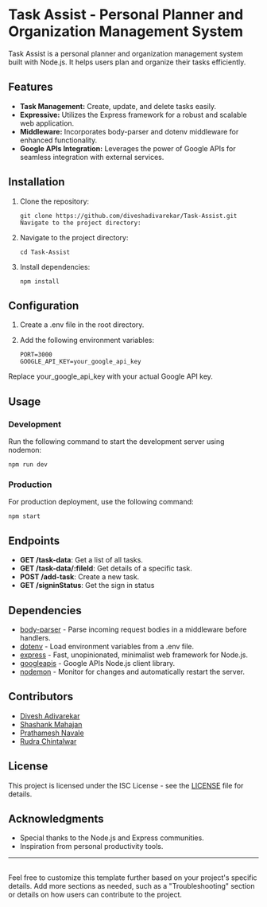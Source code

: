 # Task Assist - Personal Planner and Organization Management System

Task Assist is a personal planner and organization management system built with Node.js. It helps users plan and organize their tasks efficiently.

## Features

- **Task Management:** Create, update, and delete tasks easily.
- **Expressive:** Utilizes the Express framework for a robust and scalable web application.
- **Middleware:** Incorporates body-parser and dotenv middleware for enhanced functionality.
- **Google APIs Integration:** Leverages the power of Google APIs for seamless integration with external services.

## Installation

1. Clone the repository:

   ```
   git clone https://github.com/diveshadivarekar/Task-Assist.git
   Navigate to the project directory:
   ```

2. Navigate to the project directory:

   ```
   cd Task-Assist
   ```

3. Install dependencies:
   ```
   npm install
   ```

## Configuration

1. Create a .env file in the root directory.

2. Add the following environment variables:

   ```
   PORT=3000
   GOOGLE_API_KEY=your_google_api_key
   ```

Replace your_google_api_key with your actual Google API key.

## Usage

### Development

Run the following command to start the development server using nodemon:

    npm run dev

### Production

For production deployment, use the following command:

    npm start

## Endpoints

- **GET /task-data**: Get a list of all tasks.
- **GET /task-data/:fileId**: Get details of a specific task.
- **POST /add-task**: Create a new task.
- **GET /signinStatus**: Get the sign in status

## Dependencies

- [body-parser](https://www.npmjs.com/package/body-parser) - Parse incoming request bodies in a middleware before handlers.
- [dotenv](https://www.npmjs.com/package/dotenv) - Load environment variables from a .env file.
- [express](https://www.npmjs.com/package/express) - Fast, unopinionated, minimalist web framework for Node.js.
- [googleapis](https://www.npmjs.com/package/googleapis) - Google APIs Node.js client library.
- [nodemon](https://www.npmjs.com/package/nodemon) - Monitor for changes and automatically restart the server.

## Contributors

- [Divesh Adivarekar](https://github.com/diveshadivarekar)
- [Shashank Mahajan](https://github.com/shashankmahajan200)
- [Prathamesh Navale](https://github.com/navalepratham18)
- [Rudra Chintalwar](https://github.com/RudraChintalwar)

## License

This project is licensed under the ISC License - see the [LICENSE](/LICENSE) file for details.

## Acknowledgments

- Special thanks to the Node.js and Express communities.
- Inspiration from personal productivity tools.
<hr><br>
Feel free to customize this template further based on your project's specific details. Add more sections as needed, such as a "Troubleshooting" section or details on how users can contribute to the project.
